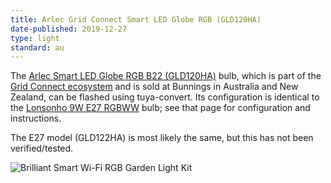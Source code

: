 ```yaml
---
title: Arlec Grid Connect Smart LED Globe RGB (GLD120HA)
date-published: 2019-12-27
type: light
standard: au
---
```


The
[Arlec Smart LED Globe RGB B22 (GLD120HA)](https://www.bunnings.com.au/arlec-smart-9w-806lm-rgb-cct-bc-globe-with-grid-connect_p0111500)
bulb, which is part of the [Grid Connect ecosystem](https://grid-connect.com.au/) and is sold at Bunnings in Australia
and New Zealand, can be flashed using tuya-convert.  Its configuration is identical to the
[Lonsonho 9W E27 RGBWW](/devices/Lonsonho-9W-E27-RGBWW-bulb/) bulb; see that page for configuration and instructions.

The E27 model (GLD122HA) is most likely the same, but this has not been verified/tested.

![Brilliant Smart Wi-Fi RGB Garden Light Kit](/Arlec-Grid-Connect-Smart-LED-Globe-RGB.jpg "Arlec Smart LED Globe RGB B22 (GLD120HA)")
